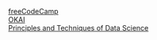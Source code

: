 <a href="https://www.freecodecamp.org/">freeCodeCamp</a>
<br>
<a href="https://okai.brown.edu/chapter0.html">OKAI</a>
<br>
<a href="https://www.textbook.ds100.org/intro">Principles and Techniques of Data Science</a>
